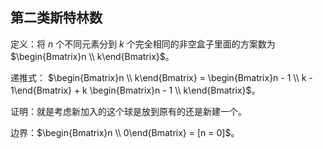 
## 第二类斯特林数

定义：将 $n$ 个不同元素分到 $k$ 个完全相同的非空盒子里面的方案数为 $\begin{Bmatrix}n \\ k\end{Bmatrix}$。

递推式： $\begin{Bmatrix}n \\ k\end{Bmatrix} = \begin{Bmatrix}n - 1 \\ k - 1\end{Bmatrix} + k \begin{Bmatrix}n - 1 \\ k\end{Bmatrix}$。

证明：就是考虑新加入的这个球是放到原有的还是新建一个。

边界：$\begin{Bmatrix}n \\ 0\end{Bmatrix} = [n = 0]$。
